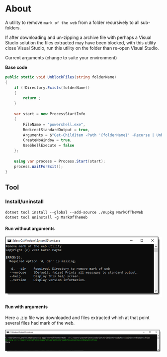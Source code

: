 ﻿# About

A utility to remove `mark of the web` from a folder recursively to all sub-folders.

If after downloading and un-zipping a archive file with perhaps a Visual Studio solution the files extracted may have been blocked, with this utility close Visual Studio, run this utility on the folder than re-open Visual Studio.

Current arguments (change to suite your environment)

**Base code**

```csharp
public static void UnblockFiles(string folderName)
{
    if (!Directory.Exists(folderName))
    {
        return ;
    }

    var start = new ProcessStartInfo
    {
        FileName = "powershell.exe",
        RedirectStandardOutput = true,
        Arguments = $"Get-ChildItem -Path '{folderName}' -Recurse | Unblock-File",
        CreateNoWindow = true, 
        UseShellExecute = false
    };

    using var process = Process.Start(start);
    process.WaitForExit();
}
```



##  Tool

### Install/uninstall

```
dotnet tool install --global --add-source ./nupkg MarkOfTheWeb
dotnet tool uninstall -g MarkOfTheWeb
```

#### Run without arguments

![Noargs](assets/noargs.png)


#### Run with arguments

Here a .zip file was downloaded and files extracted which at that point several files had mark of the web.

![Using](assets/using.png)
